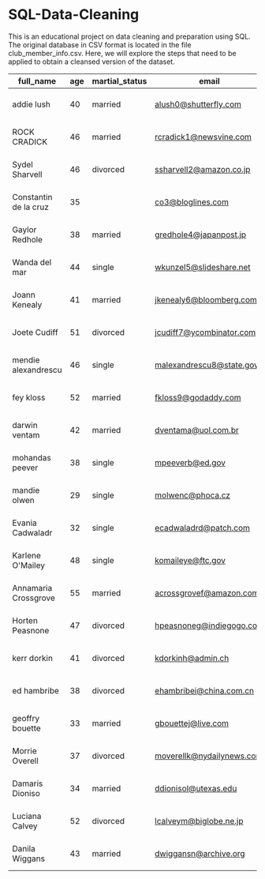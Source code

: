 # SQL-Data-Cleaning
This is an educational project on data cleaning and preparation using SQL. The original database in CSV format is located in the file club_member_info.csv. Here, we will explore the steps that need to be applied to obtain a cleansed version of the dataset.


|full_name|age|martial_status|email|phone|full_address|job_title|membership_date|
|---------|---|--------------|-----|-----|------------|---------|---------------|
|addie lush|40|married|alush0@shutterfly.com|254-389-8708|3226 Eastlawn Pass,Temple,Texas|Assistant Professor|7/31/2013|
|      ROCK CRADICK|46|married|rcradick1@newsvine.com|910-566-2007|4 Harbort Avenue,Fayetteville,North Carolina|Programmer III|5/27/2018|
|Sydel Sharvell|46|divorced|ssharvell2@amazon.co.jp|702-187-8715|4 School Place,Las Vegas,Nevada|Budget/Accounting Analyst I|10/6/2017|
|Constantin de la cruz|35||co3@bloglines.com|402-688-7162|6 Monument Crossing,Omaha,Nebraska|Desktop Support Technician|10/20/2015|
|  Gaylor Redhole|38|married|gredhole4@japanpost.jp|917-394-6001|88 Cherokee Pass,New York City,New York|Legal Assistant|5/29/2019|
|Wanda del mar       |44|single|wkunzel5@slideshare.net|937-467-6942|10864 Buhler Plaza,Hamilton,Ohio|Human Resources Assistant IV|3/24/2015|
|Joann Kenealy|41|married|jkenealy6@bloomberg.com|513-726-9885|733 Hagan Parkway,Cincinnati,Ohio|Accountant IV|4/17/2013|
|   Joete Cudiff|51|divorced|jcudiff7@ycombinator.com|616-617-0965|975 Dwight Plaza,Grand Rapids,Michigan|Research Nurse|11/16/2014|
|mendie alexandrescu|46|single|malexandrescu8@state.gov|504-918-4753|34 Delladonna Terrace,New Orleans,Louisiana|Systems Administrator III|3/12/1921|
| fey kloss|52|married|fkloss9@godaddy.com|808-177-0318|8976 Jackson Park,Honolulu,Hawaii|Chemical Engineer|11/5/2014|
|darwin ventam|42|married|dventama@uol.com.br|203-993-0118|2254 Express Hill,New Haven,Connecticut|Chemical Engineer|3/12/2017|
|mohandas peever|38|single|mpeeverb@ed.gov|805-968-3034|0 Lukken Plaza,Bakersfield,California|Programmer I|8/1/2015|
|mandie olwen|29|single|molwenc@phoca.cz|612-914-2658|61 Blue Bill Park Plaza,Minneapolis,Minnesota|Business Systems Development Analyst|6/16/2019|
|   Evania Cadwaladr|32|single|ecadwaladrd@patch.com|702-364-0009|98965 Riverside Terrace,Santa Barbara,California|Accounting Assistant I|3/18/2017|
|Karlene O'Mailey|48|single|komaileye@ftc.gov|608-659-4566|45583 Spenser Junction,Madison,Wisconsin|Programmer II|7/16/2021|
|Annamaria Crossgrove|55|married|acrossgrovef@amazon.com|818-861-1707|487 Buell Lane,Glendale,California|Tax Accountant|7/10/2018|
|Horten Peasnone|47|divorced|hpeasnoneg@indiegogo.com|405-571-6677|7 Hansons Trail,Oklahoma City,Oklahoma|Quality Control Specialist|6/10/2019|
|kerr dorkin|41|divorced|kdorkinh@admin.ch|702-560-2980|75 Basil Terrace,Las Vegas,Nevada|Senior Financial Analyst|5/16/2021|
|ed hambribe|38|divorced|ehambribei@china.com.cn|770-167-4852|04354 Graceland Junction,Marietta,Georgia|Community Outreach Specialist|6/18/2014|
|geoffry bouette|33|married|gbouettej@live.com|361-160-6496|53 Knutson Way,Corpus Christi,Texas|Systems Administrator I|11/19/2014|
|Morrie Overell|37|divorced|moverellk@nydailynews.com|513-379-6486|53061 Hoffman Park,Cincinnati,Ohio|Web Designer I|8/15/2018|
|Damaris Dioniso|34|married|ddionisol@utexas.edu|415-558-5275|5 Eagan Terrace,San Francisco,Kalifornia|Environmental Specialist|2/21/2012|
|Luciana Calvey|52|divorced|lcalveym@biglobe.ne.jp|972-929-2731|288 Anzinger Parkway,Dallas,Texas|Nuclear Power Engineer|6/3/2022|
|Danila Wiggans|43|married|dwiggansn@archive.org|202-702-7529|58796 Veith Avenue,Bethesda,Maryland|GIS Technical Architect|10/30/2021|
